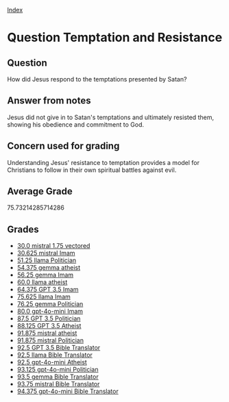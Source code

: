 
[Index](../../index.md)
# Question Temptation and Resistance
## Question
How did Jesus respond to the temptations presented by Satan?

## Answer from notes
Jesus did not give in to Satan's temptations and ultimately resisted them, showing his obedience and commitment to God.

## Concern used for grading
Understanding Jesus' resistance to temptation provides a model for Christians to follow in their own spiritual battles against evil.

## Average Grade
75.73214285714286

## Grades
 * [30.0 mistral 1.75 vectored](../answers/mistral_1.75_vectored/Temptation_and_Resistance.md)
 * [30.625 mistral Imam](../answers/mistral_Imam/Temptation_and_Resistance.md)
 * [51.25 llama Politician](../answers/llama_Politician/Temptation_and_Resistance.md)
 * [54.375 gemma atheist](../answers/gemma_atheist/Temptation_and_Resistance.md)
 * [56.25 gemma Imam](../answers/gemma_Imam/Temptation_and_Resistance.md)
 * [60.0 llama atheist](../answers/llama_atheist/Temptation_and_Resistance.md)
 * [64.375 GPT 3.5 Imam](../answers/GPT_3.5_Imam/Temptation_and_Resistance.md)
 * [75.625 llama Imam](../answers/llama_Imam/Temptation_and_Resistance.md)
 * [76.25 gemma Politician](../answers/gemma_Politician/Temptation_and_Resistance.md)
 * [80.0 gpt-4o-mini Imam](../answers/gpt-4o-mini_Imam/Temptation_and_Resistance.md)
 * [87.5 GPT 3.5 Politician](../answers/GPT_3.5_Politician/Temptation_and_Resistance.md)
 * [88.125 GPT 3.5 Atheist](../answers/GPT_3.5_Atheist/Temptation_and_Resistance.md)
 * [91.875 mistral atheist](../answers/mistral_atheist/Temptation_and_Resistance.md)
 * [91.875 mistral Politician](../answers/mistral_Politician/Temptation_and_Resistance.md)
 * [92.5 GPT 3.5 Bible Translator](../answers/GPT_3.5_Bible_Translator/Temptation_and_Resistance.md)
 * [92.5 llama Bible Translator](../answers/llama_Bible_Translator/Temptation_and_Resistance.md)
 * [92.5 gpt-4o-mini Atheist](../answers/gpt-4o-mini_Atheist/Temptation_and_Resistance.md)
 * [93.125 gpt-4o-mini Politician](../answers/gpt-4o-mini_Politician/Temptation_and_Resistance.md)
 * [93.5 gemma Bible Translator](../answers/gemma_Bible_Translator/Temptation_and_Resistance.md)
 * [93.75 mistral Bible Translator](../answers/mistral_Bible_Translator/Temptation_and_Resistance.md)
 * [94.375 gpt-4o-mini Bible Translator](../answers/gpt-4o-mini_Bible_Translator/Temptation_and_Resistance.md)
